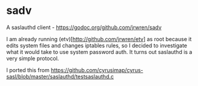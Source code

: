 # sadv
A saslauthd client - https://godoc.org/github.com/jrwren/sadv

I am already running (etv)[http://github.com/jrwren/etv] as root because it edits system files and changes iptables rules, so I decided to investigate what it would take to use system password auth. It turns out saslauthd is a very simple protocol.

I ported this from https://github.com/cyrusimap/cyrus-sasl/blob/master/saslauthd/testsaslauthd.c

